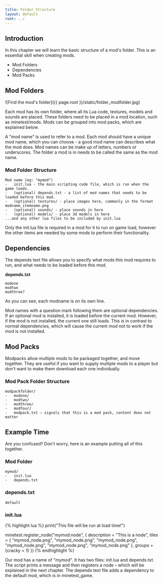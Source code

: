 ```yaml
---
title: Folder Structure
layout: default
root: ../
---
```


## Introduction

In this chapter we will learn the basic structure of a mod's folder.
This is an essential skill when creating mods.

* Mod Folders
* Dependencies
* Mod Packs

## Mod Folders

![Find the mod's folder]({{ page.root }}/static/folder_modfolder.jpg)

Each mod has its own folder, where all its Lua code, textures, models and sounds
are placed. These folders need to be placed in a mod location, such as
minetest/mods. Mods can be grouped into mod packs, which are explained below.

A "mod name" is used to refer to a mod. Each mod should have a unique mod name,
which you can choose - a good mod name can describes what the mod does.
Mod names can be make up of letters, numbers or underscores. The folder a mod is
in needs to be called the same as the mod name.

### Mod Folder Structure
	Mod name (eg: "mymod")
	-	init.lua - the main scripting code file, which is run when the game loads.
	-	(optional) depends.txt - a list of mod names that needs to be loaded before this mod.
	-	(optional) textures/ - place images here, commonly in the format modname_itemname.png
	-	(optional) sounds/ - place sounds in here
	-	(optional) models/ - place 3d models in here
	...and any other lua files to be included by init.lua

Only the init.lua file is required in a mod for it to run on game load, however
the other items are needed by some mods to perform their functionality.

## Dependencies

The depends text file allows you to specify what mods this mod requires to run, and what
needs to be loaded before this mod.

**depends.txt**

	modone
	modtwo
	modthree?

As you can see, each modname is on its own line.

Mod names with a question mark following them are optional dependencies.
If an optional mod is installed, it is loaded before the current mod.
However, if the mod is not installed, the current one still loads.
This is in contrast to normal dependencies, which will cause the current
mod not to work if the mod is not installed.

## Mod Packs

Modpacks allow multiple mods to be packaged together, and move together.
They are useful if you want to supply multiple mods to a player but don't
want to make them download each one individually.

### Mod Pack Folder Structure
	modpackfolder/
	-	modone/
	-	modtwo/
	-	modthree/
	-	modfour/
	-	modpack.txt – signals that this is a mod pack, content does not matter

## Example Time

Are you confused? Don't worry, here is an example putting all of this together.

### Mod Folder
	mymod/
	-	init.lua
	-	depends.txt


### depends.txt
	default

### init.lua
{% highlight lua %}
print("This file will be run at load time!")

minetest.register_node("mymod:node", {
	description = "This is a node",
	tiles = {
		"mymod_node.png",
		"mymod_node.png",
		"mymod_node.png",
		"mymod_node.png",
		"mymod_node.png",
		"mymod_node.png"
	},
	groups = {cracky = 1}
})
{% endhighlight %}

Our mod has a name of "mymod". It has two files: init.lua and depends.txt.
The script prints a message and then registers a node – which will be explained in the next chapter.
The depends text file adds a dependency to the default mod, which is in minetest_game.

